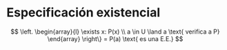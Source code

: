 # Especificación existencial
$$
\left.
    \begin{array}{l}
        \exists x: P(x) \\
        a \in U \land a \text{ verifica a P}
    \end{array} 
\right\}
= P(a) \text{ es una E.E.}
$$